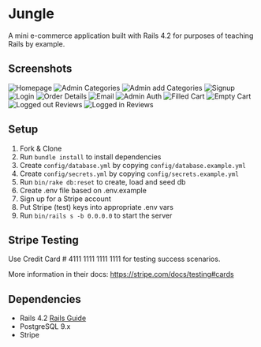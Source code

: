 # Jungle

A mini e-commerce application built with Rails 4.2 for purposes of teaching Rails by example.

## Screenshots

![Homepage](https://github.com/donaldma/jungle-rails/blob/master/docs/soldout.png)
![Admin Categories](https://github.com/donaldma/jungle-rails/blob/master/docs/admin%20categories.png)
![Admin add Categories](https://github.com/donaldma/jungle-rails/blob/master/docs/admin%20new%20cat.png)
![Signup](https://github.com/donaldma/jungle-rails/blob/master/docs/signup.png)
![Login](https://github.com/donaldma/jungle-rails/blob/master/docs/login.png)
![Order Details](https://github.com/donaldma/jungle-rails/blob/master/docs/order%20details.png)
![Email](https://github.com/donaldma/jungle-rails/blob/master/docs/mail.png)
![Admin Auth](https://github.com/donaldma/jungle-rails/blob/master/docs/admin%20auth.png)
![Filled Cart](https://github.com/donaldma/jungle-rails/blob/master/docs/full%20cart.png)
![Empty Cart](https://github.com/donaldma/jungle-rails/blob/master/docs/empty%20cart.png)
![Logged out Reviews](https://github.com/donaldma/jungle-rails/blob/master/docs/reviews:logged-out.png)
![Logged in Reviews](https://github.com/donaldma/jungle-rails/blob/master/docs/reviews:logged-in.png)

## Setup

1. Fork & Clone
2. Run `bundle install` to install dependencies
3. Create `config/database.yml` by copying `config/database.example.yml`
4. Create `config/secrets.yml` by copying `config/secrets.example.yml`
5. Run `bin/rake db:reset` to create, load and seed db
6. Create .env file based on .env.example
7. Sign up for a Stripe account
8. Put Stripe (test) keys into appropriate .env vars
9. Run `bin/rails s -b 0.0.0.0` to start the server

## Stripe Testing

Use Credit Card # 4111 1111 1111 1111 for testing success scenarios.

More information in their docs: <https://stripe.com/docs/testing#cards>

## Dependencies

* Rails 4.2 [Rails Guide](http://guides.rubyonrails.org/v4.2/)
* PostgreSQL 9.x
* Stripe
